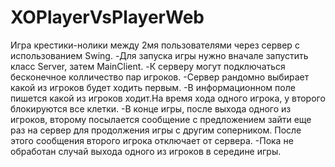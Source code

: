 # XOPlayerVsPlayerWeb
Игра крестики-нолики между 2мя пользователями через сервер с использованием Swing.
-Для запуска игры нужно вначале запустить класс Server, затем MainClient.
-К серверу могут подключаться бесконечное колличество пар игроков.
-Сервер рандомно выбирает какой из игроков будет ходить первым.
-В информационном поле пишется какой из игроков ходит.На время хода одного игрока, у второго блокируются все клетки.
-В конце игры, после выхода одного из игроков, второму посылается сообщение с предложением зайти еще раз
 на сервер для продолжения игры с другим соперником. После этого сообщения второго игрока отключает от сервера.
-Пока не обработан случай выхода одного из игроков в середине игры.
